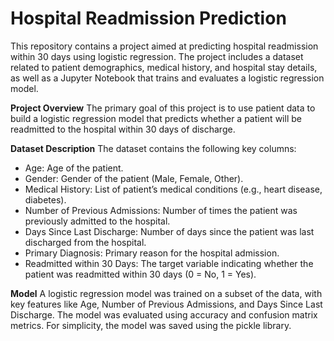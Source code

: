 # Hospital Readmission Prediction

This repository contains a project aimed at predicting hospital readmission within 30 days using logistic regression. The project includes a dataset related to patient demographics, medical history, and hospital stay details, as well as a Jupyter Notebook that trains and evaluates a logistic regression model.

**Project Overview**
The primary goal of this project is to use patient data to build a logistic regression model that predicts whether a patient will be readmitted to the hospital within 30 days of discharge.

**Dataset Description**
The dataset contains the following key columns:

- Age: Age of the patient.
- Gender: Gender of the patient (Male, Female, Other).
- Medical History: List of patient’s medical conditions (e.g., heart disease, diabetes).
- Number of Previous Admissions: Number of times the patient was previously admitted to the hospital.
- Days Since Last Discharge: Number of days since the patient was last discharged from the hospital.
- Primary Diagnosis: Primary reason for the hospital admission.
- Readmitted within 30 Days: The target variable indicating whether the patient was readmitted within 30 days (0 = No, 1 = Yes).

**Model**
A logistic regression model was trained on a subset of the data, with key features like Age, Number of Previous Admissions, and Days Since Last Discharge. The model was evaluated using accuracy and confusion matrix metrics. For simplicity, the model was saved using the pickle library.
